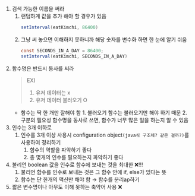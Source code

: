 1.  검색 가능한 이름을 써라
    1.  랜덤하게 값을 추가 해야 할 경우가 있음
        ```java
        setInterval(eatKimchi, 86400) 
        ```
    2.  그냥 써 놓으면 이해하지 못하니까
        해당 숫자를 변수화 하면 한 눈에 알기 쉬움
        ```java
        const SECONDS_IN_A_DAY = 86400;
        setInterval(eatKimchi, SECONDS_IN_A_DAY) 
        ```
2.  함수명은 반드시 동사를 써라
    > EX)
    > 1.  유저 데이터는 x
    > 2.  유저 데이터 불러오기 O
	  - 함수는 딱 한 개만 잘해야 함
	        1.  불러오기 함수는 불러오기만 해야 하기 때문
	        2.  구분의 필요성
            함수명을 동사로 쓰면, 함수가 너무 많은 일을 하는지 알 수 있음
3.  인수는 3개 이하로
    1.  인수를 3개 이상 사용시 configuration object`(java식 구조체? 같은 걸까?)`를 사용하여 정리하기
        1.  함수의 역할을 파악하기 좋다
        2.  총 몇개의 인수를 필요하는지 파악하기 좋다
4.  불리언 boolean 값을 인수로 함수에 보내는 것을 최대한 ❌!!!
    1.  불리언 함수를 인수로 보내는 것은 그 함수 안에 if, else가 있다는 뜻
    2.  함수는 단 한개의 액션만 해야 함 → 함수를 분리ap하기
5.  짧은 변수명이나 아무도 이해 못하는 축약어 사용 ❌


